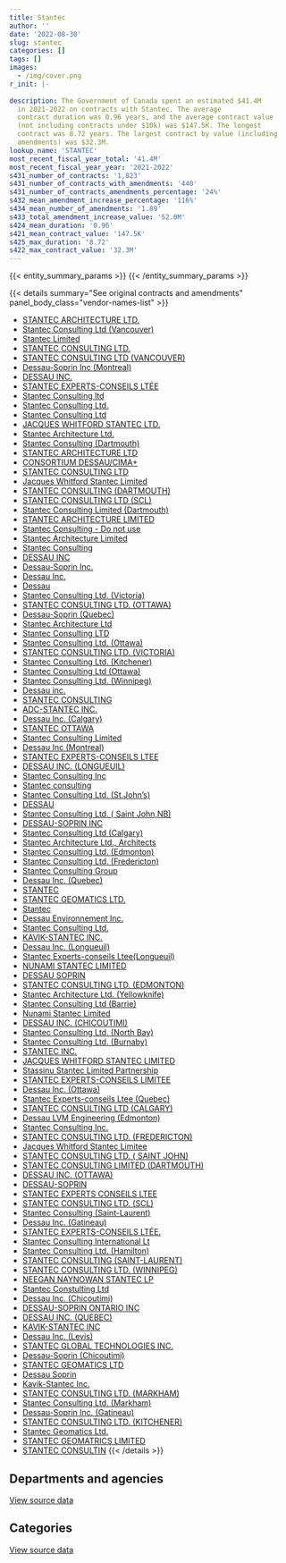 ```yaml
---
title: Stantec
author: ''
date: '2022-08-30'
slug: stantec
categories: []
tags: []
images:
  - /img/cover.png
r_init: |-
  
description: The Government of Canada spent an estimated $41.4M
  in 2021-2022 on contracts with Stantec. The average
  contract duration was 0.96 years, and the average contract value
  (not including contracts under $10k) was $147.5K. The longest
  contract was 8.72 years. The largest contract by value (including
  amendments) was $32.3M.
lookup_name: 'STANTEC'
most_recent_fiscal_year_total: '41.4M'
most_recent_fiscal_year_year: '2021-2022'
s431_number_of_contracts: '1,823'
s431_number_of_contracts_with_amendments: '440'
s431_number_of_contracts_amendments_percentage: '24%'
s432_mean_amendment_increase_percentage: '116%'
s434_mean_number_of_amendments: '1.89'
s433_total_amendment_increase_value: '52.0M'
s424_mean_duration: '0.96'
s421_mean_contract_value: '147.5K'
s425_max_duration: '8.72'
s422_max_contract_value: '32.3M'
---
```


<script src="/rmarkdown-libs/htmlwidgets/htmlwidgets.js"></script>
<link href="/rmarkdown-libs/datatables-css/datatables-crosstalk.css" rel="stylesheet" />
<script src="/rmarkdown-libs/datatables-binding/datatables.js"></script>
<script src="/rmarkdown-libs/jquery/jquery-3.6.0.min.js"></script>
<link href="/rmarkdown-libs/dt-core-bootstrap/css/dataTables.bootstrap.min.css" rel="stylesheet" />
<link href="/rmarkdown-libs/dt-core-bootstrap/css/dataTables.bootstrap.extra.css" rel="stylesheet" />
<script src="/rmarkdown-libs/dt-core-bootstrap/js/jquery.dataTables.min.js"></script>
<script src="/rmarkdown-libs/dt-core-bootstrap/js/dataTables.bootstrap.min.js"></script>
<link href="/rmarkdown-libs/crosstalk/css/crosstalk.min.css" rel="stylesheet" />
<script src="/rmarkdown-libs/crosstalk/js/crosstalk.min.js"></script>
<script src="/rmarkdown-libs/htmlwidgets/htmlwidgets.js"></script>
<link href="/rmarkdown-libs/datatables-css/datatables-crosstalk.css" rel="stylesheet" />
<script src="/rmarkdown-libs/datatables-binding/datatables.js"></script>
<script src="/rmarkdown-libs/jquery/jquery-3.6.0.min.js"></script>
<link href="/rmarkdown-libs/dt-core-bootstrap/css/dataTables.bootstrap.min.css" rel="stylesheet" />
<link href="/rmarkdown-libs/dt-core-bootstrap/css/dataTables.bootstrap.extra.css" rel="stylesheet" />
<script src="/rmarkdown-libs/dt-core-bootstrap/js/jquery.dataTables.min.js"></script>
<script src="/rmarkdown-libs/dt-core-bootstrap/js/dataTables.bootstrap.min.js"></script>
<link href="/rmarkdown-libs/crosstalk/css/crosstalk.min.css" rel="stylesheet" />
<script src="/rmarkdown-libs/crosstalk/js/crosstalk.min.js"></script>

{{< entity_summary_params >}}
{{< /entity_summary_params >}}

{{< details summary="See original contracts and amendments" panel_body_class="vendor-names-list" >}}
- [STANTEC ARCHITECTURE LTD.](https://search.open.canada.ca/en/ct/?sort=contract_value_f%20desc&page=1&search_text=%22STANTEC%20ARCHITECTURE%20LTD.%22)
- [Stantec Consulting Ltd (Vancouver)](https://search.open.canada.ca/en/ct/?sort=contract_value_f%20desc&page=1&search_text=%22Stantec%20Consulting%20Ltd%20%28Vancouver%29%22)
- [Stantec Limited](https://search.open.canada.ca/en/ct/?sort=contract_value_f%20desc&page=1&search_text=%22Stantec%20Limited%22)
- [STANTEC CONSULTING LTD.](https://search.open.canada.ca/en/ct/?sort=contract_value_f%20desc&page=1&search_text=%22STANTEC%20CONSULTING%20LTD.%22)
- [STANTEC CONSULTING LTD (VANCOUVER)](https://search.open.canada.ca/en/ct/?sort=contract_value_f%20desc&page=1&search_text=%22STANTEC%20CONSULTING%20LTD%20%28VANCOUVER%29%22)
- [Dessau-Soprin Inc (Montreal)](https://search.open.canada.ca/en/ct/?sort=contract_value_f%20desc&page=1&search_text=%22Dessau-Soprin%20Inc%20%28Montreal%29%22)
- [DESSAU INC.](https://search.open.canada.ca/en/ct/?sort=contract_value_f%20desc&page=1&search_text=%22DESSAU%20INC.%22)
- [STANTEC EXPERTS-CONSEILS LTÉE](https://search.open.canada.ca/en/ct/?sort=contract_value_f%20desc&page=1&search_text=%22STANTEC%20EXPERTS-CONSEILS%20LT%c3%89E%22)
- [Stantec Consulting ltd](https://search.open.canada.ca/en/ct/?sort=contract_value_f%20desc&page=1&search_text=%22Stantec%20Consulting%20ltd%22)
- [Stantec Consulting Ltd.](https://search.open.canada.ca/en/ct/?sort=contract_value_f%20desc&page=1&search_text=%22Stantec%20Consulting%20Ltd.%22)
- [Stantec Consulting Ltd](https://search.open.canada.ca/en/ct/?sort=contract_value_f%20desc&page=1&search_text=%22Stantec%20Consulting%20Ltd%22)
- [JACQUES WHITFORD STANTEC LTD.](https://search.open.canada.ca/en/ct/?sort=contract_value_f%20desc&page=1&search_text=%22JACQUES%20WHITFORD%20STANTEC%20LTD.%22)
- [Stantec Architecture Ltd.](https://search.open.canada.ca/en/ct/?sort=contract_value_f%20desc&page=1&search_text=%22Stantec%20Architecture%20Ltd.%22)
- [Stantec Consulting (Dartmouth)](https://search.open.canada.ca/en/ct/?sort=contract_value_f%20desc&page=1&search_text=%22Stantec%20Consulting%20%28Dartmouth%29%22)
- [STANTEC ARCHITECTURE LTD](https://search.open.canada.ca/en/ct/?sort=contract_value_f%20desc&page=1&search_text=%22STANTEC%20ARCHITECTURE%20LTD%22)
- [CONSORTIUM DESSAU/CIMA+](https://search.open.canada.ca/en/ct/?sort=contract_value_f%20desc&page=1&search_text=%22CONSORTIUM%20DESSAU%2fCIMA%2b%22)
- [STANTEC CONSULTING LTD](https://search.open.canada.ca/en/ct/?sort=contract_value_f%20desc&page=1&search_text=%22STANTEC%20CONSULTING%20LTD%22)
- [Jacques Whitford Stantec Limited](https://search.open.canada.ca/en/ct/?sort=contract_value_f%20desc&page=1&search_text=%22Jacques%20Whitford%20Stantec%20Limited%22)
- [STANTEC CONSULTING (DARTMOUTH)](https://search.open.canada.ca/en/ct/?sort=contract_value_f%20desc&page=1&search_text=%22STANTEC%20CONSULTING%20%28DARTMOUTH%29%22)
- [STANTEC CONSULTING LTD (SCL)](https://search.open.canada.ca/en/ct/?sort=contract_value_f%20desc&page=1&search_text=%22STANTEC%20CONSULTING%20LTD%20%28SCL%29%22)
- [Stantec Consulting Limited (Dartmouth)](https://search.open.canada.ca/en/ct/?sort=contract_value_f%20desc&page=1&search_text=%22Stantec%20Consulting%20Limited%20%28Dartmouth%29%22)
- [STANTEC ARCHITECTURE LIMITED](https://search.open.canada.ca/en/ct/?sort=contract_value_f%20desc&page=1&search_text=%22STANTEC%20ARCHITECTURE%20LIMITED%22)
- [Stantec Consulting - Do not use](https://search.open.canada.ca/en/ct/?sort=contract_value_f%20desc&page=1&search_text=%22Stantec%20Consulting%20-%20Do%20not%20use%22)
- [Stantec Architecture Limited](https://search.open.canada.ca/en/ct/?sort=contract_value_f%20desc&page=1&search_text=%22Stantec%20Architecture%20Limited%22)
- [Stantec Consulting](https://search.open.canada.ca/en/ct/?sort=contract_value_f%20desc&page=1&search_text=%22Stantec%20Consulting%22)
- [DESSAU INC](https://search.open.canada.ca/en/ct/?sort=contract_value_f%20desc&page=1&search_text=%22DESSAU%20INC%22)
- [Dessau-Soprin Inc.](https://search.open.canada.ca/en/ct/?sort=contract_value_f%20desc&page=1&search_text=%22Dessau-Soprin%20Inc.%22)
- [Dessau Inc.](https://search.open.canada.ca/en/ct/?sort=contract_value_f%20desc&page=1&search_text=%22Dessau%20Inc.%22)
- [Dessau](https://search.open.canada.ca/en/ct/?sort=contract_value_f%20desc&page=1&search_text=%22Dessau%22)
- [Stantec Consulting Ltd. (Victoria)](https://search.open.canada.ca/en/ct/?sort=contract_value_f%20desc&page=1&search_text=%22Stantec%20Consulting%20Ltd.%20%28Victoria%29%22)
- [STANTEC CONSULTING LTD. (OTTAWA)](https://search.open.canada.ca/en/ct/?sort=contract_value_f%20desc&page=1&search_text=%22STANTEC%20CONSULTING%20LTD.%20%28OTTAWA%29%22)
- [Dessau-Soprin (Quebec)](https://search.open.canada.ca/en/ct/?sort=contract_value_f%20desc&page=1&search_text=%22Dessau-Soprin%20%28Quebec%29%22)
- [Stantec Architecture Ltd](https://search.open.canada.ca/en/ct/?sort=contract_value_f%20desc&page=1&search_text=%22Stantec%20Architecture%20Ltd%22)
- [Stantec Consulting LTD](https://search.open.canada.ca/en/ct/?sort=contract_value_f%20desc&page=1&search_text=%22Stantec%20Consulting%20LTD%22)
- [Stantec Consulting Ltd. (Ottawa)](https://search.open.canada.ca/en/ct/?sort=contract_value_f%20desc&page=1&search_text=%22Stantec%20Consulting%20Ltd.%20%28Ottawa%29%22)
- [STANTEC CONSULTING LTD. (VICTORIA)](https://search.open.canada.ca/en/ct/?sort=contract_value_f%20desc&page=1&search_text=%22STANTEC%20CONSULTING%20LTD.%20%28VICTORIA%29%22)
- [Stantec Consulting Ltd. (Kitchener)](https://search.open.canada.ca/en/ct/?sort=contract_value_f%20desc&page=1&search_text=%22Stantec%20Consulting%20Ltd.%20%28Kitchener%29%22)
- [Stantec Consulting Ltd (Ottawa)](https://search.open.canada.ca/en/ct/?sort=contract_value_f%20desc&page=1&search_text=%22Stantec%20Consulting%20Ltd%20%28Ottawa%29%22)
- [Stantec Consulting Ltd. (Winnipeg)](https://search.open.canada.ca/en/ct/?sort=contract_value_f%20desc&page=1&search_text=%22Stantec%20Consulting%20Ltd.%20%28Winnipeg%29%22)
- [Dessau inc.](https://search.open.canada.ca/en/ct/?sort=contract_value_f%20desc&page=1&search_text=%22Dessau%20inc.%22)
- [STANTEC CONSULTING](https://search.open.canada.ca/en/ct/?sort=contract_value_f%20desc&page=1&search_text=%22STANTEC%20CONSULTING%22)
- [ADC-STANTEC INC.](https://search.open.canada.ca/en/ct/?sort=contract_value_f%20desc&page=1&search_text=%22ADC-STANTEC%20INC.%22)
- [Dessau Inc. (Calgary)](https://search.open.canada.ca/en/ct/?sort=contract_value_f%20desc&page=1&search_text=%22Dessau%20Inc.%20%28Calgary%29%22)
- [STANTEC OTTAWA](https://search.open.canada.ca/en/ct/?sort=contract_value_f%20desc&page=1&search_text=%22STANTEC%20OTTAWA%22)
- [Stantec Consulting Limited](https://search.open.canada.ca/en/ct/?sort=contract_value_f%20desc&page=1&search_text=%22Stantec%20Consulting%20Limited%22)
- [Dessau Inc (Montreal)](https://search.open.canada.ca/en/ct/?sort=contract_value_f%20desc&page=1&search_text=%22Dessau%20Inc%20%28Montreal%29%22)
- [STANTEC EXPERTS-CONSEILS LTEE](https://search.open.canada.ca/en/ct/?sort=contract_value_f%20desc&page=1&search_text=%22STANTEC%20EXPERTS-CONSEILS%20LTEE%22)
- [DESSAU INC. (LONGUEUIL)](https://search.open.canada.ca/en/ct/?sort=contract_value_f%20desc&page=1&search_text=%22DESSAU%20INC.%20%20%20%28LONGUEUIL%29%22)
- [Stantec Consulting Inc](https://search.open.canada.ca/en/ct/?sort=contract_value_f%20desc&page=1&search_text=%22Stantec%20Consulting%20Inc%22)
- [Stantec consulting](https://search.open.canada.ca/en/ct/?sort=contract_value_f%20desc&page=1&search_text=%22Stantec%20consulting%22)
- [Stantec Consulting Ltd. (St.John’s)](https://search.open.canada.ca/en/ct/?sort=contract_value_f%20desc&page=1&search_text=%22Stantec%20Consulting%20Ltd.%20%28St.John%27s%29%22)
- [DESSAU](https://search.open.canada.ca/en/ct/?sort=contract_value_f%20desc&page=1&search_text=%22DESSAU%22)
- [Stantec Consulting Ltd. ( Saint John,NB)](https://search.open.canada.ca/en/ct/?sort=contract_value_f%20desc&page=1&search_text=%22Stantec%20Consulting%20Ltd.%20%28%20Saint%20John%2cNB%29%22)
- [DESSAU-SOPRIN INC](https://search.open.canada.ca/en/ct/?sort=contract_value_f%20desc&page=1&search_text=%22DESSAU-SOPRIN%20INC%22)
- [Stantec Consulting Ltd (Calgary)](https://search.open.canada.ca/en/ct/?sort=contract_value_f%20desc&page=1&search_text=%22Stantec%20Consulting%20Ltd%20%28Calgary%29%22)
- [Stantec Architecture Ltd., Architects](https://search.open.canada.ca/en/ct/?sort=contract_value_f%20desc&page=1&search_text=%22Stantec%20Architecture%20Ltd.%2c%20Architects%22)
- [Stantec Consulting Ltd. (Edmonton)](https://search.open.canada.ca/en/ct/?sort=contract_value_f%20desc&page=1&search_text=%22Stantec%20Consulting%20Ltd.%20%28Edmonton%29%22)
- [Stantec Consulting Ltd. (Fredericton)](https://search.open.canada.ca/en/ct/?sort=contract_value_f%20desc&page=1&search_text=%22Stantec%20Consulting%20Ltd.%20%28Fredericton%29%22)
- [Stantec Consulting Group](https://search.open.canada.ca/en/ct/?sort=contract_value_f%20desc&page=1&search_text=%22Stantec%20Consulting%20Group%22)
- [Dessau Inc. (Quebec)](https://search.open.canada.ca/en/ct/?sort=contract_value_f%20desc&page=1&search_text=%22Dessau%20Inc.%20%28Quebec%29%22)
- [STANTEC](https://search.open.canada.ca/en/ct/?sort=contract_value_f%20desc&page=1&search_text=%22STANTEC%22)
- [STANTEC GEOMATICS LTD.](https://search.open.canada.ca/en/ct/?sort=contract_value_f%20desc&page=1&search_text=%22STANTEC%20GEOMATICS%20LTD.%22)
- [Stantec](https://search.open.canada.ca/en/ct/?sort=contract_value_f%20desc&page=1&search_text=%22Stantec%22)
- [Dessau Environnement Inc.](https://search.open.canada.ca/en/ct/?sort=contract_value_f%20desc&page=1&search_text=%22Dessau%20Environnement%20Inc.%22)
- [Stantec Consulting Ltd.](https://search.open.canada.ca/en/ct/?sort=contract_value_f%20desc&page=1&search_text=%22Stantec%20Consulting%20%20Ltd.%22)
- [KAVIK-STANTEC INC.](https://search.open.canada.ca/en/ct/?sort=contract_value_f%20desc&page=1&search_text=%22KAVIK-STANTEC%20INC.%22)
- [Dessau Inc. (Longueuil)](https://search.open.canada.ca/en/ct/?sort=contract_value_f%20desc&page=1&search_text=%22Dessau%20Inc.%20%20%20%28Longueuil%29%22)
- [Stantec Experts-conseils Ltee(Longueuil)](https://search.open.canada.ca/en/ct/?sort=contract_value_f%20desc&page=1&search_text=%22Stantec%20Experts-conseils%20Ltee%28Longueuil%29%22)
- [NUNAMI STANTEC LIMITED](https://search.open.canada.ca/en/ct/?sort=contract_value_f%20desc&page=1&search_text=%22NUNAMI%20STANTEC%20LIMITED%22)
- [DESSAU SOPRIN](https://search.open.canada.ca/en/ct/?sort=contract_value_f%20desc&page=1&search_text=%22DESSAU%20SOPRIN%22)
- [STANTEC CONSULTING LTD. (EDMONTON)](https://search.open.canada.ca/en/ct/?sort=contract_value_f%20desc&page=1&search_text=%22STANTEC%20CONSULTING%20LTD.%20%28EDMONTON%29%22)
- [Stantec Architecture Ltd. (Yellowknife)](https://search.open.canada.ca/en/ct/?sort=contract_value_f%20desc&page=1&search_text=%22Stantec%20Architecture%20Ltd.%20%28Yellowknife%29%22)
- [Stantec Consulting Ltd (Barrie)](https://search.open.canada.ca/en/ct/?sort=contract_value_f%20desc&page=1&search_text=%22Stantec%20Consulting%20Ltd%20%28Barrie%29%22)
- [Nunami Stantec Limited](https://search.open.canada.ca/en/ct/?sort=contract_value_f%20desc&page=1&search_text=%22Nunami%20Stantec%20Limited%22)
- [DESSAU INC. (CHICOUTIMI)](https://search.open.canada.ca/en/ct/?sort=contract_value_f%20desc&page=1&search_text=%22DESSAU%20INC.%20%28CHICOUTIMI%29%22)
- [Stantec Consulting Ltd. (North Bay)](https://search.open.canada.ca/en/ct/?sort=contract_value_f%20desc&page=1&search_text=%22Stantec%20Consulting%20Ltd.%20%28North%20Bay%29%22)
- [Stantec Consulting Ltd. (Burnaby)](https://search.open.canada.ca/en/ct/?sort=contract_value_f%20desc&page=1&search_text=%22Stantec%20Consulting%20Ltd.%20%28Burnaby%29%22)
- [STANTEC INC.](https://search.open.canada.ca/en/ct/?sort=contract_value_f%20desc&page=1&search_text=%22STANTEC%20INC.%22)
- [JACQUES WHITFORD STANTEC LIMITED](https://search.open.canada.ca/en/ct/?sort=contract_value_f%20desc&page=1&search_text=%22JACQUES%20WHITFORD%20STANTEC%20LIMITED%22)
- [Stassinu Stantec Limited Partnership](https://search.open.canada.ca/en/ct/?sort=contract_value_f%20desc&page=1&search_text=%22Stassinu%20Stantec%20Limited%20Partnership%22)
- [STANTEC EXPERTS-CONSEILS LIMITEE](https://search.open.canada.ca/en/ct/?sort=contract_value_f%20desc&page=1&search_text=%22STANTEC%20EXPERTS-CONSEILS%20LIMITEE%22)
- [Dessau Inc. (Ottawa)](https://search.open.canada.ca/en/ct/?sort=contract_value_f%20desc&page=1&search_text=%22Dessau%20Inc.%20%28Ottawa%29%22)
- [Stantec Experts-conseils Ltee (Quebec)](https://search.open.canada.ca/en/ct/?sort=contract_value_f%20desc&page=1&search_text=%22Stantec%20Experts-conseils%20Ltee%20%28Quebec%29%22)
- [STANTEC CONSULTING LTD (CALGARY)](https://search.open.canada.ca/en/ct/?sort=contract_value_f%20desc&page=1&search_text=%22STANTEC%20CONSULTING%20LTD%20%28CALGARY%29%22)
- [Dessau LVM Engineering (Edmonton)](https://search.open.canada.ca/en/ct/?sort=contract_value_f%20desc&page=1&search_text=%22Dessau%20LVM%20Engineering%20%28Edmonton%29%22)
- [Stantec Consulting Inc.](https://search.open.canada.ca/en/ct/?sort=contract_value_f%20desc&page=1&search_text=%22Stantec%20Consulting%20Inc.%22)
- [STANTEC CONSULTING LTD. (FREDERICTON)](https://search.open.canada.ca/en/ct/?sort=contract_value_f%20desc&page=1&search_text=%22STANTEC%20CONSULTING%20LTD.%20%28FREDERICTON%29%22)
- [Jacques Whitford Stantec Limitee](https://search.open.canada.ca/en/ct/?sort=contract_value_f%20desc&page=1&search_text=%22Jacques%20Whitford%20Stantec%20Limitee%22)
- [STANTEC CONSULTING LTD. ( SAINT JOHN)](https://search.open.canada.ca/en/ct/?sort=contract_value_f%20desc&page=1&search_text=%22STANTEC%20CONSULTING%20LTD.%20%28%20SAINT%20JOHN%29%22)
- [STANTEC CONSULTING LIMITED (DARTMOUTH)](https://search.open.canada.ca/en/ct/?sort=contract_value_f%20desc&page=1&search_text=%22STANTEC%20CONSULTING%20LIMITED%20%28DARTMOUTH%29%22)
- [DESSAU INC. (OTTAWA)](https://search.open.canada.ca/en/ct/?sort=contract_value_f%20desc&page=1&search_text=%22DESSAU%20INC.%20%28OTTAWA%29%22)
- [DESSAU-SOPRIN](https://search.open.canada.ca/en/ct/?sort=contract_value_f%20desc&page=1&search_text=%22DESSAU-SOPRIN%22)
- [STANTEC EXPERTS CONSEILS LTEE](https://search.open.canada.ca/en/ct/?sort=contract_value_f%20desc&page=1&search_text=%22STANTEC%20EXPERTS%20CONSEILS%20LTEE%22)
- [STANTEC CONSULTING LTD. (SCL)](https://search.open.canada.ca/en/ct/?sort=contract_value_f%20desc&page=1&search_text=%22STANTEC%20CONSULTING%20LTD.%20%28SCL%29%22)
- [Stantec Consulting (Saint-Laurent)](https://search.open.canada.ca/en/ct/?sort=contract_value_f%20desc&page=1&search_text=%22Stantec%20Consulting%20%28Saint-Laurent%29%22)
- [Dessau Inc. (Gatineau)](https://search.open.canada.ca/en/ct/?sort=contract_value_f%20desc&page=1&search_text=%22Dessau%20Inc.%20%28Gatineau%29%22)
- [STANTEC EXPERTS-CONSEILS LTÉE.](https://search.open.canada.ca/en/ct/?sort=contract_value_f%20desc&page=1&search_text=%22STANTEC%20EXPERTS-CONSEILS%20LT%c3%89E.%22)
- [Stantec Consulting International Lt](https://search.open.canada.ca/en/ct/?sort=contract_value_f%20desc&page=1&search_text=%22Stantec%20Consulting%20International%20Lt%22)
- [Stantec Consulting Ltd. (Hamilton)](https://search.open.canada.ca/en/ct/?sort=contract_value_f%20desc&page=1&search_text=%22Stantec%20Consulting%20Ltd.%20%28Hamilton%29%22)
- [STANTEC CONSULTING (SAINT-LAURENT)](https://search.open.canada.ca/en/ct/?sort=contract_value_f%20desc&page=1&search_text=%22STANTEC%20CONSULTING%20%28SAINT-LAURENT%29%22)
- [STANTEC CONSULTING LTD. (WINNIPEG)](https://search.open.canada.ca/en/ct/?sort=contract_value_f%20desc&page=1&search_text=%22STANTEC%20CONSULTING%20LTD.%20%28WINNIPEG%29%22)
- [NEEGAN NAYNOWAN STANTEC LP](https://search.open.canada.ca/en/ct/?sort=contract_value_f%20desc&page=1&search_text=%22NEEGAN%20NAYNOWAN%20STANTEC%20LP%22)
- [Stantec Constulting Ltd](https://search.open.canada.ca/en/ct/?sort=contract_value_f%20desc&page=1&search_text=%22Stantec%20Constulting%20Ltd%22)
- [Dessau Inc. (Chicoutimi)](https://search.open.canada.ca/en/ct/?sort=contract_value_f%20desc&page=1&search_text=%22Dessau%20Inc.%20%28Chicoutimi%29%22)
- [DESSAU-SOPRIN ONTARIO INC](https://search.open.canada.ca/en/ct/?sort=contract_value_f%20desc&page=1&search_text=%22DESSAU-SOPRIN%20ONTARIO%20INC%22)
- [DESSAU INC. (QUEBEC)](https://search.open.canada.ca/en/ct/?sort=contract_value_f%20desc&page=1&search_text=%22DESSAU%20INC.%20%28QUEBEC%29%22)
- [KAVIK-STANTEC INC](https://search.open.canada.ca/en/ct/?sort=contract_value_f%20desc&page=1&search_text=%22KAVIK-STANTEC%20INC%22)
- [Dessau Inc. (Levis)](https://search.open.canada.ca/en/ct/?sort=contract_value_f%20desc&page=1&search_text=%22Dessau%20Inc.%20%20%20%28Levis%29%22)
- [STANTEC GLOBAL TECHNOLOGIES INC.](https://search.open.canada.ca/en/ct/?sort=contract_value_f%20desc&page=1&search_text=%22STANTEC%20GLOBAL%20TECHNOLOGIES%20INC.%22)
- [Dessau-Soprin (Chicoutimi)](https://search.open.canada.ca/en/ct/?sort=contract_value_f%20desc&page=1&search_text=%22Dessau-Soprin%20%28Chicoutimi%29%22)
- [STANTEC GEOMATICS LTD](https://search.open.canada.ca/en/ct/?sort=contract_value_f%20desc&page=1&search_text=%22STANTEC%20GEOMATICS%20LTD%22)
- [Dessau Soprin](https://search.open.canada.ca/en/ct/?sort=contract_value_f%20desc&page=1&search_text=%22Dessau%20Soprin%22)
- [Kavik-Stantec Inc.](https://search.open.canada.ca/en/ct/?sort=contract_value_f%20desc&page=1&search_text=%22Kavik-Stantec%20Inc.%22)
- [STANTEC CONSULTING LTD. (MARKHAM)](https://search.open.canada.ca/en/ct/?sort=contract_value_f%20desc&page=1&search_text=%22STANTEC%20CONSULTING%20LTD.%20%28MARKHAM%29%22)
- [Stantec Consulting Ltd. (Markham)](https://search.open.canada.ca/en/ct/?sort=contract_value_f%20desc&page=1&search_text=%22Stantec%20Consulting%20Ltd.%20%28Markham%29%22)
- [Dessau-Soprin Inc. (Gatineau)](https://search.open.canada.ca/en/ct/?sort=contract_value_f%20desc&page=1&search_text=%22Dessau-Soprin%20Inc.%20%28Gatineau%29%22)
- [STANTEC CONSULTING LTD. (KITCHENER)](https://search.open.canada.ca/en/ct/?sort=contract_value_f%20desc&page=1&search_text=%22STANTEC%20CONSULTING%20LTD.%20%28KITCHENER%29%22)
- [Stantec Geomatics Ltd.](https://search.open.canada.ca/en/ct/?sort=contract_value_f%20desc&page=1&search_text=%22Stantec%20Geomatics%20Ltd.%22)
- [STANTEC GEOMATRICS LIMITED](https://search.open.canada.ca/en/ct/?sort=contract_value_f%20desc&page=1&search_text=%22STANTEC%20GEOMATRICS%20LIMITED%22)
- [STANTEC CONSULTIN](https://search.open.canada.ca/en/ct/?sort=contract_value_f%20desc&page=1&search_text=%22STANTEC%20CONSULTIN%22)
{{< /details >}}

## Departments and agencies

<div id="htmlwidget-1" style="width:100%;height:auto;" class="datatables html-widget"></div>
<script type="application/json" data-for="htmlwidget-1">{"x":{"style":"bootstrap","filter":"none","vertical":false,"data":[["<a href=\"/departments/aafc-aac/\">Agriculture and Agri-Food Canada<\/a>","<a href=\"/departments/aandc-aadnc/\">Crown-Indigenous Relations and Northern Affairs Canada<\/a>","<a href=\"/departments/cbsa-asfc/\">Canada Border Services Agency<\/a>","<a href=\"/departments/cer-rec/\">Canada Energy Regulator<\/a>","<a href=\"/departments/cfia-acia/\">Canadian Food Inspection Agency<\/a>","<a href=\"/departments/cic/\">Immigration, Refugees and Citizenship Canada<\/a>","<a href=\"/departments/cnsc-ccsn/\">Canadian Nuclear Safety Commission<\/a>","<a href=\"/departments/csa-asc/\">Canadian Space Agency<\/a>","<a href=\"/departments/csc-scc/\">Correctional Service of Canada<\/a>","<a href=\"/departments/dfatd-maecd/\">Global Affairs Canada<\/a>","<a href=\"/departments/dfo-mpo/\">Fisheries and Oceans Canada<\/a>","<a href=\"/departments/dnd-mdn/\">National Defence<\/a>","<a href=\"/departments/ec/\">Environment and Climate Change Canada<\/a>","<a href=\"/departments/esdc-edsc/\">Employment and Social Development Canada<\/a>","<a href=\"/departments/hc-sc/\">Health Canada<\/a>","<a href=\"/departments/iaac-aeic/\">Impact Assessment Agency of Canada<\/a>","<a href=\"/departments/ic/\">Innovation, Science and Economic Development Canada<\/a>","<a href=\"/departments/nbc-ccbn/\">The National Battlefields Commission<\/a>","<a href=\"/departments/nrc-cnrc/\">National Research Council Canada<\/a>","<a href=\"/departments/nrcan-rncan/\">Natural Resources Canada<\/a>","<a href=\"/departments/opc-cpvp/\">Office of the Privacy Commissioner of Canada<\/a>","<a href=\"/departments/pc/\">Parks Canada<\/a>","<a href=\"/departments/pch/\">Canadian Heritage<\/a>","<a href=\"/departments/pwgsc-tpsgc/\">Public Services and Procurement Canada<\/a>","<a href=\"/departments/rcmp-grc/\">Royal Canadian Mounted Police<\/a>","<a href=\"/departments/tbs-sct/\">Treasury Board of Canada Secretariat<\/a>","<a href=\"/departments/tc/\">Transport Canada<\/a>"],[91974.97,114447.5,null,null,73368.64,82811.97,null,null,39514.03,50265.15,593906.64,5439499.09,82521.61,null,24559.28,15612.3,6246.21,null,902130.4,173992.28,14989.45,9145672.06,null,20218677.69,2078366.26,2071.67,607965.94],[149032.39,283501.16,85972.51,71391.6,41616.46,null,null,6253.31,34441.27,null,645868.11,4269759.45,217111.94,27790.63,2018.57,105310.2,null,null,1523006.14,415672.62,null,8121282.11,null,23770128.91,604412.67,22788.33,463658.06],[107253.2,236543.78,11415.98,null,63556.53,null,null,10346.39,110421.34,null,586651.53,4252683.62,13797,null,null,65187.75,1315.5,null,1187055.27,290509.74,null,5577937.83,22261,28538970.36,633835.46,null,256435.37],[73806.18,162419.47,null,39989.25,null,null,20311.75,32345.12,36033.17,null,838555.5,3587053.23,159358.47,null,11070.05,17149.95,494292.92,64386.02,909916.81,468104.81,null,3745918.07,null,29126597.33,1327291.49,null,325767.81]],"container":"<table class=\"table table-striped table-hover row-border order-column display\">\n  <thead>\n    <tr>\n      <th>Department<\/th>\n      <th>2018-2019<\/th>\n      <th>2019-2020<\/th>\n      <th>2020-2021<\/th>\n      <th>2021-2022<\/th>\n    <\/tr>\n  <\/thead>\n<\/table>","options":{"order":[[4,"desc"]],"pageLength":10,"autoWidth":true,"columnDefs":[{"targets":1,"render":"function(data, type, row, meta) {\n    return type !== 'display' ? data : DTWidget.formatCurrency(data, \"$\", 2, 3, \",\", \".\", true, null);\n  }"},{"targets":2,"render":"function(data, type, row, meta) {\n    return type !== 'display' ? data : DTWidget.formatCurrency(data, \"$\", 2, 3, \",\", \".\", true, null);\n  }"},{"targets":3,"render":"function(data, type, row, meta) {\n    return type !== 'display' ? data : DTWidget.formatCurrency(data, \"$\", 2, 3, \",\", \".\", true, null);\n  }"},{"targets":4,"render":"function(data, type, row, meta) {\n    return type !== 'display' ? data : DTWidget.formatCurrency(data, \"$\", 2, 3, \",\", \".\", true, null);\n  }"},{"width":"16%","targets":[1,2,3,4]},{"className":"dt-right","targets":[1,2,3,4]}],"orderClasses":false}},"evals":["options.columnDefs.0.render","options.columnDefs.1.render","options.columnDefs.2.render","options.columnDefs.3.render"],"jsHooks":[]}</script>
<p class="text-right">
<a href="https://github.com/GoC-Spending/contracts-data/tree/main/data/out/vendors/stantec/summary_by_fiscal_year_by_department.csv" class="source-data-link btn btn-link">View source data</a>
</p>

## Categories

<div id="htmlwidget-2" style="width:100%;height:auto;" class="datatables html-widget"></div>
<script type="application/json" data-for="htmlwidget-2">{"x":{"style":"bootstrap","filter":"none","vertical":false,"data":[["<a href=\"/categories/other/\">(Other)<\/a>","<a href=\"/categories/facilities_and_construction/\">Facilities and construction<\/a>","<a href=\"/categories/office_management/\">Office management<\/a>","<a href=\"/categories/defence/\">Defence<\/a>","<a href=\"/categories/professional_services/\">Professional services<\/a>","<a href=\"/categories/information_technology/\">Information technology<\/a>","<a href=\"/categories/industrial_products_and_services/\">Industrial products and services<\/a>","<a href=\"/categories/travel/\">Travel<\/a>","<a href=\"/categories/security_and_protection/\">Security and protection<\/a>","<a href=\"/categories/human_capital/\">Human capital<\/a>"],[64722,25321756.03,17640,65048.49,13751545.03,82811.97,224516.45,104146.36,14989.45,111417.34],[36337,26401518.79,null,null,14037964.63,105416.62,187033.75,null,null,92745.67],[48788.32,28033767.1,null,9421.08,13603664.84,20052.67,134601.55,null,null,115882.08],[0,28220949.9,null,76818.44,12875343.27,87811.23,57.71,null,null,179386.84]],"container":"<table class=\"table table-striped table-hover row-border order-column display\">\n  <thead>\n    <tr>\n      <th>Category<\/th>\n      <th>2018-2019<\/th>\n      <th>2019-2020<\/th>\n      <th>2020-2021<\/th>\n      <th>2021-2022<\/th>\n    <\/tr>\n  <\/thead>\n<\/table>","options":{"order":[[4,"desc"]],"dom":"t","pageLength":30,"autoWidth":true,"columnDefs":[{"targets":1,"render":"function(data, type, row, meta) {\n    return type !== 'display' ? data : DTWidget.formatCurrency(data, \"$\", 2, 3, \",\", \".\", true, null);\n  }"},{"targets":2,"render":"function(data, type, row, meta) {\n    return type !== 'display' ? data : DTWidget.formatCurrency(data, \"$\", 2, 3, \",\", \".\", true, null);\n  }"},{"targets":3,"render":"function(data, type, row, meta) {\n    return type !== 'display' ? data : DTWidget.formatCurrency(data, \"$\", 2, 3, \",\", \".\", true, null);\n  }"},{"targets":4,"render":"function(data, type, row, meta) {\n    return type !== 'display' ? data : DTWidget.formatCurrency(data, \"$\", 2, 3, \",\", \".\", true, null);\n  }"},{"width":"16%","targets":[1,2,3,4]},{"className":"dt-right","targets":[1,2,3,4]}],"orderClasses":false,"lengthMenu":[10,25,30,50,100]}},"evals":["options.columnDefs.0.render","options.columnDefs.1.render","options.columnDefs.2.render","options.columnDefs.3.render"],"jsHooks":[]}</script>
<p class="text-right">
<a href="https://github.com/GoC-Spending/contracts-data/tree/main/data/out/vendors/stantec/summary_by_fiscal_year_by_category.csv" class="source-data-link btn btn-link">View source data</a>
</p>
